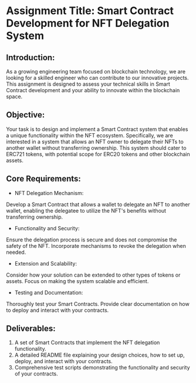 # Assignment Title: Smart Contract Development for NFT Delegation System

## Introduction:

As a growing engineering team focused on blockchain technology, we are looking for a skilled engineer who can contribute
to our innovative projects. This assignment is designed to assess your technical skills in Smart Contract development
and your ability to innovate within the blockchain space.

## Objective:

Your task is to design and implement a Smart Contract system that enables a unique functionality within the NFT
ecosystem. Specifically, we are interested in a system that allows an NFT owner to delegate their NFTs to another wallet
without transferring ownership. This system should cater to ERC721 tokens, with potential scope for ERC20 tokens and
other blockchain assets.

## Core Requirements:

- NFT Delegation Mechanism:

Develop a Smart Contract that allows a wallet to delegate an NFT to another wallet, enabling the delegatee to utilize
the NFT's benefits without transferring ownership.

- Functionality and Security:

Ensure the delegation process is secure and does not compromise the safety of the NFT. Incorporate mechanisms to revoke
the delegation when needed.

- Extension and Scalability:

Consider how your solution can be extended to other types of tokens or assets. Focus on making the system scalable and
efficient.

- Testing and Documentation:

Thoroughly test your Smart Contracts. Provide clear documentation on how to deploy and interact with your contracts.

## Deliverables:

1. A set of Smart Contracts that implement the NFT delegation functionality.
2. A detailed README file explaining your design choices, how to set up, deploy, and interact with your contracts.
3. Comprehensive test scripts demonstrating the functionality and security of your contracts.
